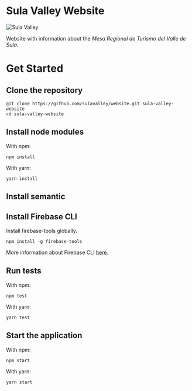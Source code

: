 # Sula Valley Website

![Sula Valley](https://trello-attachments.s3.amazonaws.com/5aff552929693747ec0b088d/5aff5c23f3cddefc5870f975/5044be6ec6d0b456185fbddee0034d6e/logo_MRT-VS.jpg)

Website with information about the _Mesa Regional de Turismo del Valle de Sula_.

# Get Started

## Clone the repository

```
git clone https://github.com/sulavalley/website.git sula-valley-website
cd sula-valley-website
```

## Install node modules

With npm:

```
npm install
```

With yarn:

```
yarn install
```

## Install semantic

## Install Firebase CLI

Install firebase-tools globally.

```
npm install -g firebase-tools
```

More information about Firebase CLI [here](https://firebase.google.com/docs/cli/).

## Run tests

With npm:

```
npm test
```

With yarn:

```
yarn test
```

## Start the application

With npm:

```
npm start
```

With yarn:

```
yarn start
```
